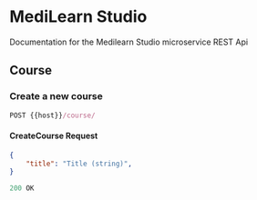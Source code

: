 # MediLearn Studio
Documentation for the Medilearn Studio microservice REST Api

## Course

### Create a new course 

```js
POST {{host}}/course/
```

#### CreateCourse Request

```json
{
    "title": "Title (string)",
}
```
```js
200 OK
```
